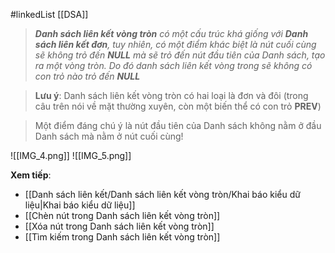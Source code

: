 #linkedList  [[DSA]]

> _**Danh sách liên kết vòng tròn** có một cấu trúc khá giống với **Danh sách liên kết đơn**, tuy nhiên, có một điểm khác biệt là nút cuối cùng sẽ không trỏ đến **NULL** mà sẽ trỏ đến nút đầu tiên của Danh sách, tạo ra một vòng tròn. Do đó danh sách liên kết vòng trong sẽ không có con trỏ nào trỏ đến **NULL**_

> **Lưu ý**: Danh sách liên kết vòng tròn có hai loại là đơn và đôi (trong câu trên nói về mặt thường xuyên, còn một biến thể có con trỏ **PREV**)

> Một điểm đáng chú ý là nút đầu tiên của Danh sách không nằm ở đầu Danh sách mà nằm ở nút cuối cùng!

![[IMG_4.png]]
![[IMG_5.png]]

**Xem tiếp**:
- [[Danh sách liên kết/Danh sách liên kết vòng tròn/Khai báo kiểu dữ liệu|Khai báo kiểu dữ liệu]]
- [[Chèn nút trong Danh sách liên kết vòng tròn]]
- [[Xóa nút trong Danh sách liên kết vòng tròn]]
- [[Tìm kiếm trong Danh sách liên kết vòng tròn]]